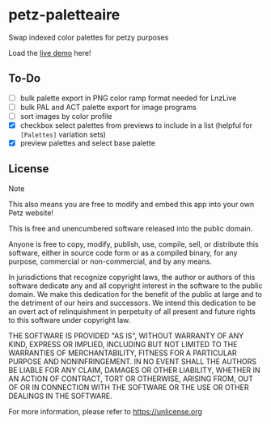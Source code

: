 # petz-paletteaire
Swap indexed color palettes for petzy purposes

Load the [live demo](https://tabbzi.github.io/petz-paintballz-gun/) here!

## To-Do

- [ ]  bulk palette export in PNG color ramp format needed for LnzLive
- [ ]  bulk PAL and ACT palette export for image programs
- [ ]  sort images by color profile
- [x]  checkbox select palettes from previews to include in a list (helpful for `[Palettes]` variation sets)
- [x]  preview palettes and select base palette

## License

> [!NOTE]  
> This also means you are free to modify and embed this app into your own Petz website!

This is free and unencumbered software released into the public domain.

Anyone is free to copy, modify, publish, use, compile, sell, or
distribute this software, either in source code form or as a compiled
binary, for any purpose, commercial or non-commercial, and by any
means.

In jurisdictions that recognize copyright laws, the author or authors
of this software dedicate any and all copyright interest in the
software to the public domain. We make this dedication for the benefit
of the public at large and to the detriment of our heirs and
successors. We intend this dedication to be an overt act of
relinquishment in perpetuity of all present and future rights to this
software under copyright law.

THE SOFTWARE IS PROVIDED "AS IS", WITHOUT WARRANTY OF ANY KIND,
EXPRESS OR IMPLIED, INCLUDING BUT NOT LIMITED TO THE WARRANTIES OF
MERCHANTABILITY, FITNESS FOR A PARTICULAR PURPOSE AND NONINFRINGEMENT.
IN NO EVENT SHALL THE AUTHORS BE LIABLE FOR ANY CLAIM, DAMAGES OR
OTHER LIABILITY, WHETHER IN AN ACTION OF CONTRACT, TORT OR OTHERWISE,
ARISING FROM, OUT OF OR IN CONNECTION WITH THE SOFTWARE OR THE USE OR
OTHER DEALINGS IN THE SOFTWARE.

For more information, please refer to <https://unlicense.org>